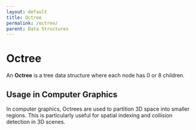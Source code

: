 ```yaml
---
layout: default
title: Octree
permalink: /octree/
parent: Data Structures
---
```


# Octree

An **Octree** is a tree data structure where each node has 0 or 8 children.

## Usage in Computer Graphics

In computer graphics, Octrees are used to partition 3D space into smaller regions. This is particularly useful for spatial indexing and collision detection in 3D scenes.